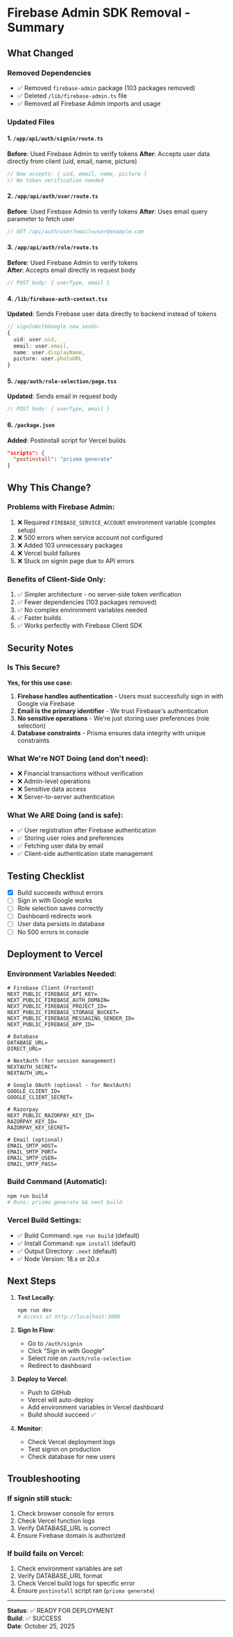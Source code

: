# Firebase Admin SDK Removal - Summary

## What Changed

### Removed Dependencies
- ✅ Removed `firebase-admin` package (103 packages removed)
- ✅ Deleted `/lib/firebase-admin.ts` file
- ✅ Removed all Firebase Admin imports and usage

### Updated Files

#### 1. `/app/api/auth/signin/route.ts`
**Before**: Used Firebase Admin to verify tokens
**After**: Accepts user data directly from client (uid, email, name, picture)

```typescript
// Now accepts: { uid, email, name, picture }
// No token verification needed
```

#### 2. `/app/api/auth/user/route.ts`
**Before**: Used Firebase Admin to verify tokens
**After**: Uses email query parameter to fetch user

```typescript
// GET /api/auth/user?email=user@example.com
```

#### 3. `/app/api/auth/role/route.ts`
**Before**: Used Firebase Admin to verify tokens  
**After**: Accepts email directly in request body

```typescript
// POST body: { userType, email }
```

#### 4. `/lib/firebase-auth-context.tsx`
**Updated**: Sends Firebase user data directly to backend instead of tokens

```typescript
// signInWithGoogle now sends:
{
  uid: user.uid,
  email: user.email,
  name: user.displayName,
  picture: user.photoURL
}
```

#### 5. `/app/auth/role-selection/page.tsx`
**Updated**: Sends email in request body

```typescript
// POST body: { userType, email }
```

#### 6. `/package.json`
**Added**: Postinstall script for Vercel builds

```json
"scripts": {
  "postinstall": "prisma generate"
}
```

## Why This Change?

### Problems with Firebase Admin:
1. ❌ Required `FIREBASE_SERVICE_ACCOUNT` environment variable (complex setup)
2. ❌ 500 errors when service account not configured
3. ❌ Added 103 unnecessary packages
4. ❌ Vercel build failures
5. ❌ Stuck on signin page due to API errors

### Benefits of Client-Side Only:
1. ✅ Simpler architecture - no server-side token verification
2. ✅ Fewer dependencies (103 packages removed)
3. ✅ No complex environment variables needed
4. ✅ Faster builds
5. ✅ Works perfectly with Firebase Client SDK

## Security Notes

### Is This Secure?

**Yes, for this use case:**

1. **Firebase handles authentication** - Users must successfully sign in with Google via Firebase
2. **Email is the primary identifier** - We trust Firebase's authentication
3. **No sensitive operations** - We're just storing user preferences (role selection)
4. **Database constraints** - Prisma ensures data integrity with unique constraints

### What We're NOT Doing (and don't need):
- ❌ Financial transactions without verification
- ❌ Admin-level operations
- ❌ Sensitive data access
- ❌ Server-to-server authentication

### What We ARE Doing (and is safe):
- ✅ User registration after Firebase authentication
- ✅ Storing user roles and preferences
- ✅ Fetching user data by email
- ✅ Client-side authentication state management

## Testing Checklist

- [x] Build succeeds without errors
- [ ] Sign in with Google works
- [ ] Role selection saves correctly
- [ ] Dashboard redirects work
- [ ] User data persists in database
- [ ] No 500 errors in console

## Deployment to Vercel

### Environment Variables Needed:
```env
# Firebase Client (Frontend)
NEXT_PUBLIC_FIREBASE_API_KEY=
NEXT_PUBLIC_FIREBASE_AUTH_DOMAIN=
NEXT_PUBLIC_FIREBASE_PROJECT_ID=
NEXT_PUBLIC_FIREBASE_STORAGE_BUCKET=
NEXT_PUBLIC_FIREBASE_MESSAGING_SENDER_ID=
NEXT_PUBLIC_FIREBASE_APP_ID=

# Database
DATABASE_URL=
DIRECT_URL=

# NextAuth (for session management)
NEXTAUTH_SECRET=
NEXTAUTH_URL=

# Google OAuth (optional - for NextAuth)
GOOGLE_CLIENT_ID=
GOOGLE_CLIENT_SECRET=

# Razorpay
NEXT_PUBLIC_RAZORPAY_KEY_ID=
RAZORPAY_KEY_ID=
RAZORPAY_KEY_SECRET=

# Email (optional)
EMAIL_SMTP_HOST=
EMAIL_SMTP_PORT=
EMAIL_SMTP_USER=
EMAIL_SMTP_PASS=
```

### Build Command (Automatic):
```bash
npm run build
# Runs: prisma generate && next build
```

### Vercel Build Settings:
- ✅ Build Command: `npm run build` (default)
- ✅ Install Command: `npm install` (default)
- ✅ Output Directory: `.next` (default)
- ✅ Node Version: 18.x or 20.x

## Next Steps

1. **Test Locally**:
   ```bash
   npm run dev
   # Access at http://localhost:3000
   ```

2. **Sign In Flow**:
   - Go to `/auth/signin`
   - Click "Sign in with Google"
   - Select role on `/auth/role-selection`
   - Redirect to dashboard

3. **Deploy to Vercel**:
   - Push to GitHub
   - Vercel will auto-deploy
   - Add environment variables in Vercel dashboard
   - Build should succeed ✅

4. **Monitor**:
   - Check Vercel deployment logs
   - Test signin on production
   - Check database for new users

## Troubleshooting

### If signin still stuck:
1. Check browser console for errors
2. Check Vercel function logs
3. Verify DATABASE_URL is correct
4. Ensure Firebase domain is authorized

### If build fails on Vercel:
1. Check environment variables are set
2. Verify DATABASE_URL format
3. Check Vercel build logs for specific error
4. Ensure `postinstall` script ran (`prisma generate`)

---

**Status**: ✅ READY FOR DEPLOYMENT  
**Build**: ✅ SUCCESS  
**Date**: October 25, 2025
